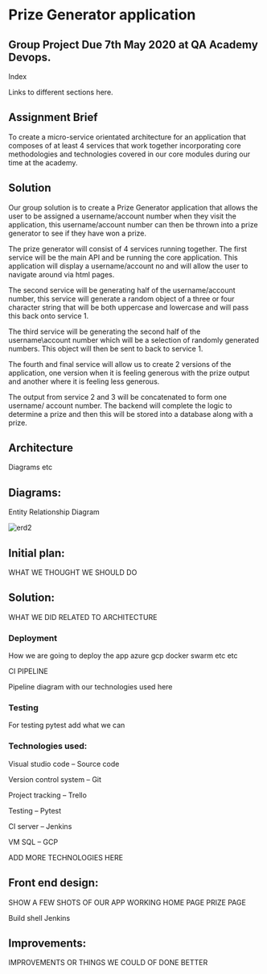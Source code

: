# Prize Generator application

## Group Project Due 7th May 2020 at QA Academy Devops.

Index

Links to different sections here.

## Assignment Brief

To create a micro-service orientated architecture for an application that composes of at least 4 services that work together incorporating core methodologies and technologies covered in our core modules during our time at the academy.

## Solution

Our group solution is to create a Prize Generator application that allows the user to be assigned a username/account number when they visit the application, this username/account number can then be thrown into a prize generator to see if they have won a prize.

The prize generator will consist of 4 services running together. The first service will be the main API and be running the core application. This application will display a username/account no and will allow the user to navigate around via html pages.

The second service will be generating half of the username/account number, this service will generate a random object of a three or four character string that will be both uppercase and lowercase and will pass this back onto service 1.

The third service will be generating the second half of the username\account number which will be a selection of randomly generated numbers. This object will then be sent to back to service 1.

The fourth and final service will allow us to create 2 versions of the application, one version when it is feeling generous with the prize output and another where it is feeling less generous.

The output from service 2 and 3 will be concatenated to form one username/ account number. The backend will complete the logic to determine a prize and then this will be stored into a database along with a prize.

## Architecture

Diagrams etc

## Diagrams:

Entity Relationship Diagram

![erd2](https://github.com/group2gmca/groupProject/blob/master/documentation/ERD.jpg)
## Initial plan:

WHAT WE THOUGHT WE SHOULD DO

## Solution:

WHAT WE DID RELATED TO ARCHITECTURE

### Deployment

How we are going to deploy the app azure gcp docker swarm etc etc

CI PIPELINE

Pipeline diagram with our technologies used here

### Testing

For testing pytest add what we can

### Technologies used:

Visual studio code – Source code

Version control system – Git

Project tracking – Trello

Testing – Pytest

CI server – Jenkins

VM SQL – GCP

ADD MORE TECHNOLOGIES HERE

## Front end design:

SHOW A FEW SHOTS OF OUR APP WORKING HOME PAGE PRIZE PAGE

Build shell Jenkins

## Improvements:

IMPROVEMENTS OR THINGS WE COULD OF DONE BETTER
